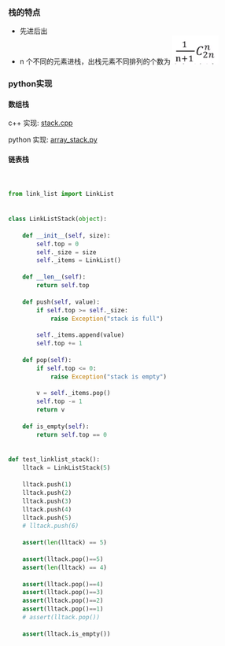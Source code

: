 

### 栈的特点

- 先进后出
- n 个不同的元素进栈，出栈元素不同排列的个数为	<img src="../../images/QQ截图20201126154150.png">

### python实现

#### 数组栈

c++ 实现: <a href="../codes/stack.cpp">stack.cpp</a>

python 实现: <a href="../codes/array_stack.py">array_stack.py</a>

#### 链表栈
```python


from link_list import LinkList


class LinkListStack(object):

	def __init__(self, size):
		self.top = 0
		self._size = size
		self._items = LinkList()

	def __len__(self):
		return self.top

	def push(self, value):
		if self.top >= self._size:
			raise Exception("stack is full")

		self._items.append(value)
		self.top += 1

	def pop(self):
		if self.top <= 0:
			raise Exception("stack is empty")

		v = self._items.pop()
		self.top -= 1
		return v

	def is_empty(self):
		return self.top == 0


def test_linklist_stack():
	lltack = LinkListStack(5)

	lltack.push(1)
	lltack.push(2)
	lltack.push(3)
	lltack.push(4)
	lltack.push(5)
	# lltack.push(6)

	assert(len(lltack) == 5)

	assert(lltack.pop()==5)
	assert(len(lltack) == 4)

	assert(lltack.pop()==4)
	assert(lltack.pop()==3)
	assert(lltack.pop()==2)
	assert(lltack.pop()==1)
	# assert(lltack.pop())

	assert(lltack.is_empty())

```